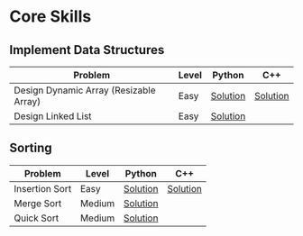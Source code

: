 # Core Skills

## Implement Data Structures

| Problem | Level | Python | C++ |
| --- | --- | --- | --- |
| Design Dynamic Array (Resizable Array) | Easy | [Solution][1.1.1] | [Solution][1.1.2] |
| Design Linked List | Easy | [Solution][1.2.1] | |

[1.1.1]: https://github.com/KaidenHsu/Neetcode/blob/main/CoreSkills/ImplementDataStructures/DesignDynamicArray(ResizableArray).py
[1.1.2]: https://github.com/KaidenHsu/Neetcode/blob/main/CoreSkills/ImplementDataStructures/DesignDynamicArray(ResizableArray).cpp
[1.2.1]: https://github.com/KaidenHsu/Neetcode/blob/main/CoreSkills/ImplementDataStructures/DesignLinkedList.py

## Sorting

| Problem | Level | Python | C++ |
| --- | --- | --- | --- |
| Insertion Sort | Easy | [Solution][2.1.1] | [Solution][2.1.2] |
| Merge Sort | Medium | [Solution][2.2.1] | |
| Quick Sort | Medium | [Solution][2.3.1] | |

[2.1.1]: https://github.com/KaidenHsu/Neetcode/blob/main/CoreSkills/Sort/InsertionSort.py
[2.1.2]: https://github.com/KaidenHsu/Neetcode/blob/main/CoreSkills/Sort/InsertionSort.cpp
[2.2.1]: https://github.com/KaidenHsu/Neetcode/blob/main/CoreSkills/Sort/MergeSort.py
[2.3.1]: https://github.com/KaidenHsu/Neetcode/blob/main/CoreSkills/Sort/QuickSort.py